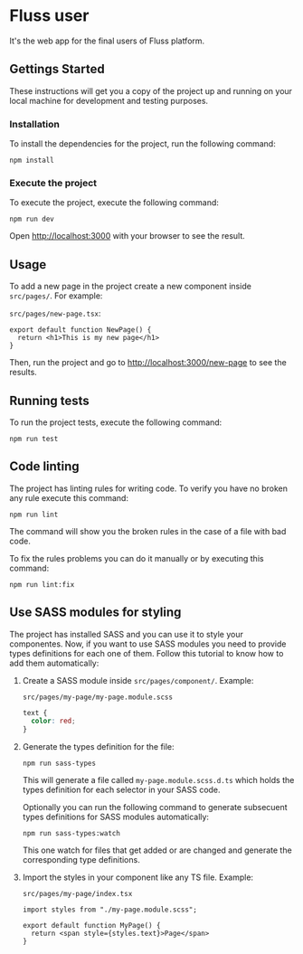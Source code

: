 # Fluss user

It's the web app for the final users of Fluss platform.

## Gettings Started

These instructions will get you a copy of the project up and running on your local machine for development and testing purposes.

### Installation

To install the dependencies for the project, run the following command:

```
npm install
```

### Execute the project

To execute the project, execute the following command:

```
npm run dev
```

Open [http://localhost:3000](http://localhost:3000) with your browser to see the result.

## Usage

To add a new page in the project create a new component inside `src/pages/`. For example:

`src/pages/new-page.tsx`:
```tsx
export default function NewPage() {
  return <h1>This is my new page</h1>
}
```

Then, run the project and go to [http://localhost:3000/new-page](http://localhost:3000/new-page) to see the results.


## Running tests

To run the project tests, execute the following command:

```
npm run test
```

## Code linting

The project has linting rules for writing code. To verify you have no broken any rule execute this command:

```
npm run lint
```

The command will show you the broken rules in the case of a file with bad code.

To fix the rules problems you can do it manually or by executing this command:

```
npm run lint:fix
```

## Use SASS modules for styling

The project has installed SASS and you can use it to style your componentes. Now, if you want to use SASS modules you need to provide types definitions for each one of them. Follow this tutorial to know how to add them automatically:

1. Create a SASS module inside `src/pages/component/`. Example:

    `src/pages/my-page/my-page.module.scss`
    ```scss
    text {
      color: red;
    }
    ```

1. Generate the types definition for the file:

    ```
    npm run sass-types
    ```

    This will generate a file called `my-page.module.scss.d.ts` which holds the types definition for each selector in your SASS code.

    Optionally you can run the following command to generate subsecuent types definitions for SASS modules automatically:

    ```
    npm run sass-types:watch
    ```

    This one watch for files that get added or are changed and generate the corresponding type definitions.

1. Import the styles in your component like any TS file. Example:

    `src/pages/my-page/index.tsx`
    ```tsx
    import styles from "./my-page.module.scss";

    export default function MyPage() {
      return <span style={styles.text}>Page</span>
    }
    ```

